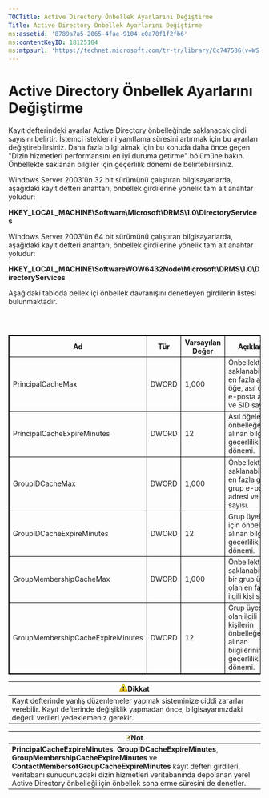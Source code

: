 ```yaml
---
TOCTitle: Active Directory Önbellek Ayarlarını Değiştirme
Title: Active Directory Önbellek Ayarlarını Değiştirme
ms:assetid: '8789a7a5-2065-4fae-9104-e0a70f1f2fb6'
ms:contentKeyID: 18125184
ms:mtpsurl: 'https://technet.microsoft.com/tr-tr/library/Cc747586(v=WS.10)'
---
```


Active Directory Önbellek Ayarlarını Değiştirme
===============================================

Kayıt defterindeki ayarlar Active Directory önbelleğinde saklanacak girdi sayısını belirtir. İstemci isteklerini yanıtlama süresini artırmak için bu ayarları değiştirebilirsiniz. Daha fazla bilgi almak için bu konuda daha önce geçen "Dizin hizmetleri performansını en iyi duruma getirme" bölümüne bakın. Önbellekte saklanan bilgiler için geçerlilik dönemi de belirtebilirsiniz.

Windows Server 2003'ün 32 bit sürümünü çalıştıran bilgisayarlarda, aşağıdaki kayıt defteri anahtarı, önbellek girdilerine yönelik tam alt anahtar yoludur:

**HKEY\_LOCAL\_MACHINE\\Software\\Microsoft\\DRMS\\1.0\\DirectoryServices**

Windows Server 2003'ün 64 bit sürümünü çalıştıran bilgisayarlarda, aşağıdaki kayıt defteri anahtarı, önbellek girdilerine yönelik tam alt anahtar yoludur:

**HKEY\_LOCAL\_MACHINE\\SoftwareWOW6432Node\\Microsoft\\DRMS\\1.0\\DirectoryServices**

Aşağıdaki tabloda bellek içi önbellek davranışını denetleyen girdilerin listesi bulunmaktadır.

###  

 
<table style="border:1px solid black;">
<colgroup>
<col width="25%" />
<col width="25%" />
<col width="25%" />
<col width="25%" />
</colgroup>
<thead>
<tr class="header">
<th style="border:1px solid black;" >Ad</th>
<th style="border:1px solid black;" >Tür</th>
<th style="border:1px solid black;" >Varsayılan Değer</th>
<th style="border:1px solid black;" >Açıklama</th>
</tr>
</thead>
<tbody>
<tr class="odd">
<td style="border:1px solid black;">PrincipalCacheMax</td>
<td style="border:1px solid black;">DWORD</td>
<td style="border:1px solid black;">1,000</td>
<td style="border:1px solid black;">Önbellekte saklanabilecek en fazla asıl öğe, asıl öğe e-posta adresi ve SID sayısı.</td>
</tr>
<tr class="even">
<td style="border:1px solid black;">PrincipalCacheExpireMinutes</td>
<td style="border:1px solid black;">DWORD</td>
<td style="border:1px solid black;">12</td>
<td style="border:1px solid black;">Asıl öğeler için önbelleğe alınan bilgilerin geçerlilik dönemi.</td>
</tr>
<tr class="odd">
<td style="border:1px solid black;">GroupIDCacheMax</td>
<td style="border:1px solid black;">DWORD</td>
<td style="border:1px solid black;">1,000</td>
<td style="border:1px solid black;">Önbellekte saklanabilecek en fazla grup, grup e-posta adresi ve SID sayısı.</td>
</tr>
<tr class="even">
<td style="border:1px solid black;">GroupIDCacheExpireMinutes</td>
<td style="border:1px solid black;">DWORD</td>
<td style="border:1px solid black;">12</td>
<td style="border:1px solid black;">Grup üyeliği için önbelleğe alınan bilgilerin geçerlilik dönemi.</td>
</tr>
<tr class="odd">
<td style="border:1px solid black;">GroupMembershipCacheMax</td>
<td style="border:1px solid black;">DWORD</td>
<td style="border:1px solid black;">1,000</td>
<td style="border:1px solid black;">Önbellekte saklanabilecek, bir grup üyesi olan en fazla ilgili kişi sayısı.</td>
</tr>
<tr class="even">
<td style="border:1px solid black;">GroupMembershipCacheExpireMinutes</td>
<td style="border:1px solid black;">DWORD</td>
<td style="border:1px solid black;">12</td>
<td style="border:1px solid black;">Grup üyesi olan ilgili kişilerin önbelleğe alınan bilgilerinin geçerlilik dönemi.</td>
</tr>
</tbody>
</table>
  
| ![](images/Cc747586.Caution(WS.10).gif)Dikkat                                                                                                             |  
|----------------------------------------------------------------------------------------------------------------------------------------------------------------------------------------|  
| Kayıt defterinde yanlış düzenlemeler yapmak sisteminize ciddi zararlar verebilir. Kayıt defterinde değişiklik yapmadan önce, bilgisayarınızdaki değerli verileri yedeklemeniz gerekir. |
  
| ![](images/Cc747586.note(WS.10).gif)Not                                                                                                                                                                                                                                                           |  
|--------------------------------------------------------------------------------------------------------------------------------------------------------------------------------------------------------------------------------------------------------------------------------------------------------------------------------|  
| **PrincipalCacheExpireMinutes**, **GroupIDCacheExpireMinutes**, **GroupMembershipCacheExpireMinutes** ve **ContactMembersofGroupCacheExpireMinutes** kayıt defteri girdileri, veritabanı sunucunuzdaki dizin hizmetleri veritabanında depolanan yerel Active Directory önbelleği için önbellek sona erme süresini de denetler. |
